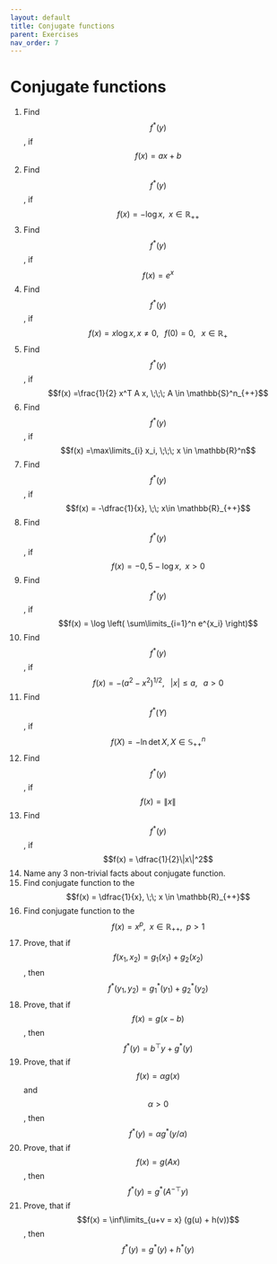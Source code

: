 ```yaml
---
layout: default
title: Conjugate functions
parent: Exercises
nav_order: 7
---
```


# Conjugate functions

1. Find $$f^*(y)$$, if $$f(x) = ax + b$$
1. Find $$f^*(y)$$, if $$f(x) = -\log x, \;\; x\in \mathbb{R}_{++}$$
1. Find $$f^*(y)$$, if $$f(x) = e^x$$
1. Find $$f^*(y)$$, if $$f(x) = x \log x, x \neq 0, \;\;\; f(0) = 0, \;\;\; x \in \mathbb{R}_+$$
1. Find $$f^*(y)$$, if $$f(x) =\frac{1}{2} x^T A x, \;\;\; A \in \mathbb{S}^n_{++}$$
1. Find $$f^*(y)$$, if $$f(x) =\max\limits_{i} x_i, \;\;\; x \in \mathbb{R}^n$$
1. Find $$f^*(y)$$, if $$f(x) = -\dfrac{1}{x}, \;\; x\in \mathbb{R}_{++}$$
1. Find $$f^*(y)$$, if $$f(x) = -0,5 - \log x, \;\; x>0$$
1. Find $$f^*(y)​$$, if $$f(x) = \log \left( \sum\limits_{i=1}^n e^{x_i} \right)​$$
1. Find $$f^*(y)$$, if $$f(x) = - (a^2 - x^2)^{1/2}, \;\;\; \vert x\vert \le a, \;\;\; a>0$$
1. Find $$f^*(Y)$$, if $$f(X) = - \ln \det X, X \in \mathbb{S}^n_{++}$$
1. Find $$f^*(y)$$, if $$f(x) = \|x\|$$
1. Find $$f^*(y)$$, if $$f(x) = \dfrac{1}{2}\|x\|^2$$
1. Name any 3 non-trivial facts about conjugate function.
1. Find conjugate function to the $$f(x) = \dfrac{1}{x}, \;\; x \in \mathbb{R}_{++}$$
1. Find conjugate function to the $$f(x) = x^p, \;\; x \in \mathbb{R}_{++}, \;\; p>1$$
1. Prove, that if $$f(x_1, x_2) = g_1(x_1) + g_2(x_2)$$, then $$f^*(y_1, y_2) = g_1^*(y_1) + g_2^*(y_2)$$
1. Prove, that if $$f(x) = g(x-b)$$, then $$f^*(y) = b^\top y + g^*(y)$$
1. Prove, that if $$f(x) = \alpha g(x)$$ and $$ \alpha > 0 $$, then $$f^*(y) = \alpha g^*(y/\alpha)$$
1. Prove, that if $$f(x) = g(Ax)$$, then $$f^*(y) = g^*(A^{-\top}y)$$
1. Prove, that if $$f(x) = \inf\limits_{u+v = x} (g(u) + h(v))$$, then $$f^*(y) = g^*(y) + h^*(y)$$
